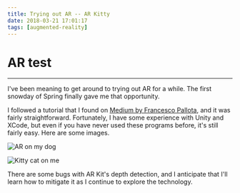 ```yaml
---
title: Trying out AR -- AR Kitty
date: 2018-03-21 17:01:17
tags: [augmented-reality]
---
```


# AR test

---

I've been meaning to get around to trying out AR for a while. The first snowday of Spring finally gave me that opportunity. 

I followed a tutorial that I found on [Medium by Francesco Pallota](https://medium.freecodecamp.org/how-to-make-an-augmented-reality-app-using-arkit-and-unity-ba16515a32fa), and it was fairly straightforward. Fortunately, I have some experience with Unity and XCode, but even if you have never used these programs before, it's still fairly easy. Here are some images. 

![AR on my dog](https://static.notion-static.com/30ea8cb7-5ae9-4e8d-96e0-cc6fb714e3c1/ar-test1.PNG)

![Kitty cat on me](https://static.notion-static.com/48ad22d6-6207-4f25-b2f1-b6c0c354e56e/ar-test2.PNG)

There are some bugs with AR Kit's depth detection, and I anticipate that I'll learn how to mitigate it as I continue to explore the technology. 